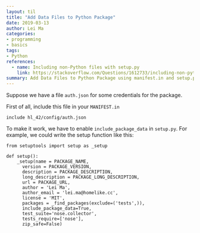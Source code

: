 ```yaml
---
layout: til
title: "Add Data Files to Python Package"
date: 2019-03-13
author: Lei Ma
categories:
- programming
- basics
tags:
- Python
references:
  - name: Including non-Python files with setup.py
    link: https://stackoverflow.com/Questions/1612733/including-non-python-files-with-setup-py
summary: Add Data Files to Python Package using manifest.in and setup.py
---
```


Suppose we have a file `auth.json` for some credentials for the package.

First of all, include this file in your `MANIFEST.in`

```
include hl_42/config/auth.json
```

To make it work, we have to enable `include_package_data` in `setup.py`. For example, we could write the setup function like this:

```
from setuptools import setup as _setup

def setup():
    _setup(name = PACKAGE_NAME,
      version = PACKAGE_VERSION,
      description = PACKAGE_DESCRIPTION,
      long_description = PACKAGE_LONG_DESCRIPTION,
      url = PACKAGE_URL,
      author = 'Lei Ma',
      author_email = 'lei.ma@homelike.cc',
      license = 'MIT',
      packages = _find_packages(exclude=('tests',)),
      include_package_data=True,
      test_suite='nose.collector',
      tests_require=['nose'],
      zip_safe=False)
```

